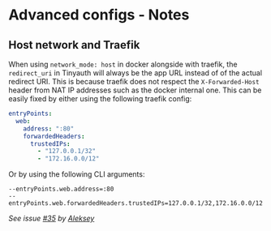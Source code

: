 # Advanced configs - Notes

## Host network and Traefik

When using `network_mode: host` in docker alongside with traefik, the `redirect_uri` in Tinyauth will always be the app URL instead of of the actual redirect URI. This is because traefik does not respect the `X-Forwarded-Host` header from NAT IP addresses such as the docker internal one. This can be easily fixed by either using the following traefik config:

```yaml
entryPoints:
  web:
    address: ":80"
    forwardedHeaders:
      trustedIPs:
        - "127.0.0.1/32"
        - "172.16.0.0/12"
```

Or by using the following CLI arguments:

```shellscript
--entryPoints.web.address=:80
--entryPoints.web.forwardedHeaders.trustedIPs=127.0.0.1/32,172.16.0.0/12
```

_See issue [#35](https://github.com/steveiliop56/tinyauth/issues/35) by [Aleksey](https://github.com/liveder)_

